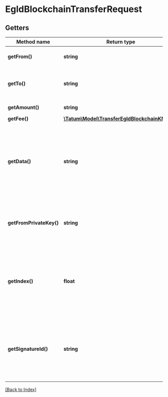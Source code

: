 # EgldBlockchainTransferRequest

## Getters

Method name | Return type | Description | Notes
------------ | ------------- | ------------- | -------------
**getFrom()** | **string** | Account address of the sender |
**getTo()** | **string** | Account address of the receiver or smart contract |
**getAmount()** | **string** | Value to be sent. |
**getFee()** | [**\Tatum\Model\TransferEgldBlockchainKMSFee**](TransferEgldBlockchainKMSFee.md) |  | [optional]
**getData()** | **string** | Additional data that can be passed to a blockchain transaction as a data property; must be in the hexadecimal format | [optional]
**getFromPrivateKey()** | **string** | Private key of sender address. Private key, or signature Id must be present. |
**getIndex()** | **float** | If signatureId is mnemonic-based, this is the index to the specific address from that mnemonic. | [optional]
**getSignatureId()** | **string** | Identifier of the private key associated in signing application. Private key, or signature Id must be present. |

[[Back to Index]](../index.md)
